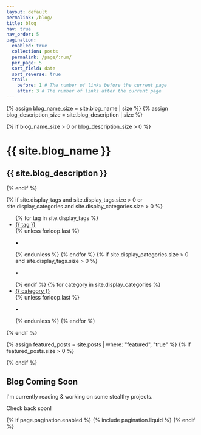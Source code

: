 ```yaml
---
layout: default
permalink: /blog/
title: blog
nav: true
nav_order: 5
pagination:
  enabled: true
  collection: posts
  permalink: /page/:num/
  per_page: 5
  sort_field: date
  sort_reverse: true
  trail:
    before: 1 # The number of links before the current page
    after: 3 # The number of links after the current page
---
```


<div class="post">

{% assign blog_name_size = site.blog_name | size %}
{% assign blog_description_size = site.blog_description | size %}

{% if blog_name_size > 0 or blog_description_size > 0 %}

  <div class="header-bar">
    <h1>{{ site.blog_name }}</h1>
    <h2>{{ site.blog_description }}</h2>
  </div>
  {% endif %}

{% if site.display_tags and site.display_tags.size > 0 or site.display_categories and site.display_categories.size > 0 %}

  <div class="tag-category-list">
    <ul class="p-0 m-0">
      {% for tag in site.display_tags %}
        <li>
          <i class="fa-solid fa-hashtag fa-sm"></i> <a href="{{ tag | slugify | prepend: '/blog/tag/' | relative_url }}">{{ tag }}</a>
        </li>
        {% unless forloop.last %}
          <p>&bull;</p>
        {% endunless %}
      {% endfor %}
      {% if site.display_categories.size > 0 and site.display_tags.size > 0 %}
        <p>&bull;</p>
      {% endif %}
      {% for category in site.display_categories %}
        <li>
          <i class="fa-solid fa-tag fa-sm"></i> <a href="{{ category | slugify | prepend: '/blog/category/' | relative_url }}">{{ category }}</a>
        </li>
        {% unless forloop.last %}
          <p>&bull;</p>
        {% endunless %}
      {% endfor %}
    </ul>
  </div>
  {% endif %}

{% assign featured_posts = site.posts | where: "featured", "true" %}
{% if featured_posts.size > 0 %}
<br>

<!-- <div class="container featured-posts">
  <h3>Featured Book Report</h3>
  <div class="row">
  {% for post in featured_posts %}
    <div class="col-md-12 mb-4">
      <a href="{{ post.url | relative_url }}">
        <div class="card hoverable">
          <div class="card-body">
            <h3 class="card-title">{{ post.title }}</h3>
            <p class="card-text">{{ post.description }}</p>
            {% if post.external_source == blank %}
              {% assign read_time = post.content | number_of_words | divided_by: 180 | plus: 1 %}
            {% else %}
              {% assign read_time = post.feed_content | strip_html | number_of_words | divided_by: 180 | plus: 1 %}
            {% endif %}
            {% assign year = post.date | date: "%Y" %}
            <p class="post-meta">
              {{ read_time }} min read &nbsp; &middot; &nbsp;
              <a href="{{ year | prepend: '/blog/' | relative_url }}">
                <i class="fa-solid fa-calendar fa-sm"></i> {{ year }} </a>
            </p>
          </div>
        </div>
      </a>
    </div>
  {% endfor %}
  </div>
</div> -->
{% endif %}

  <div class="coming-soon-banner">
    <div class="row justify-content-center">
      <div class="col-md-8">
          <div class="text-center">
            <h2 class="mb-3">Blog Coming Soon</h2>
            <p class="lead">I'm currently reading & working on some stealthy projects.</p>
            <p>Check back soon!</p>
            <div class="mt-4">
              <i class="fa-solid fa-pen-to-square fa-2x"></i>
            </div>
          </div>
      </div>
    </div>
  </div>

{% if page.pagination.enabled %}
{% include pagination.liquid %}
{% endif %}

</div>
